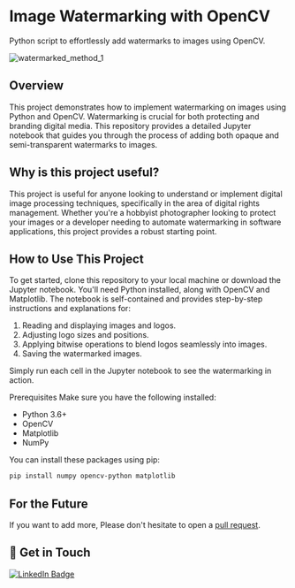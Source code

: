 # Image Watermarking with OpenCV

Python script to effortlessly add watermarks to images using OpenCV.

![watermarked_method_1](https://github.com/Brandi-Kinard/python-opencv-watermarks/assets/52756042/b5747209-34e8-41e0-920d-37b547cde03d)


## Overview
This project demonstrates how to implement watermarking on images using Python and OpenCV. Watermarking is crucial for both protecting and branding digital media. This repository provides a detailed Jupyter notebook that guides you through the process of adding both opaque and semi-transparent watermarks to images.

## Why is this project useful?
This project is useful for anyone looking to understand or implement digital image processing techniques, specifically in the area of digital rights management. Whether you're a hobbyist photographer looking to protect your images or a developer needing to automate watermarking in software applications, this project provides a robust starting point.

## How to Use This Project
To get started, clone this repository to your local machine or download the Jupyter notebook. You'll need Python installed, along with OpenCV and Matplotlib. The notebook is self-contained and provides step-by-step instructions and explanations for:

1. Reading and displaying images and logos.
2. Adjusting logo sizes and positions.
3. Applying bitwise operations to blend logos seamlessly into images.
4. Saving the watermarked images.

Simply run each cell in the Jupyter notebook to see the watermarking in action.

Prerequisites
Make sure you have the following installed:

- Python 3.6+
- OpenCV
- Matplotlib
- NumPy

You can install these packages using pip:
```bash
pip install numpy opencv-python matplotlib
```

## For the Future
If you want to add more, Please don't hesitate to open a [pull request](https://github.com/Brandi-Kinard/python-opencv-watermarks/pulls).

## 👋 Get in Touch
<div id="badges">
  <a href="[your-linkedin-URL](https://www.linkedin.com/in/brandi-kinard/)">
    <img src="https://img.shields.io/badge/LinkedIn-blue?style=for-the-badge&logo=linkedin&logoColor=white" alt="LinkedIn Badge"/>
  </a>
</div>
